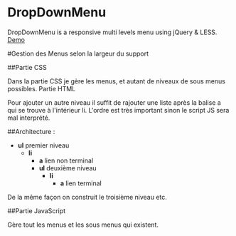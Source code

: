 # DropDownMenu
DropDownMenu is a responsive multi levels menu using jQuery & LESS. [Demo](https://denimamab.github.io/DropDownMenu/)


#Gestion des Menus selon la largeur du support

##Partie CSS

Dans la partie CSS je gère les menus, et autant de niveaux de sous menus possibles. 
Partie HTML

Pour ajouter un autre niveau il suffit de rajouter une liste après la balise a qui se trouve à l'intérieur li. 
L'ordre est très important sinon le script JS sera mal interprété.

##Architecture : 
* **ul** premier niveau
  * **li**
    * **a** lien non terminal
    * **ul** deuxième niveau
      * **li**
        * **a** lien terminal

De la même façon on construit le troisième niveau etc.

##Partie JavaScript

Gère tout les menus et les sous menus qui existent.
